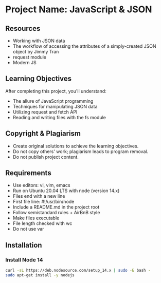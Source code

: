 # Project Name: JavaScript & JSON

## Resources
- Working with JSON data
- The workflow of accessing the attributes of a simply-created JSON object by Jimmy Tran
- request module
- Modern JS

## Learning Objectives
After completing this project, you'll understand:
- The allure of JavaScript programming
- Techniques for manipulating JSON data
- Utilizing request and fetch API
- Reading and writing files with the fs module

## Copyright & Plagiarism
- Create original solutions to achieve the learning objectives.
- Do not copy others' work; plagiarism leads to program removal.
- Do not publish project content.

## Requirements
- Use editors: vi, vim, emacs
- Run on Ubuntu 20.04 LTS with node (version 14.x)
- Files end with a new line
- First file line: #!/usr/bin/node
- Include a README.md in the project root
- Follow semistandard rules + AirBnB style
- Make files executable
- File length checked with wc
- Do not use var

## Installation
### Install Node 14
```bash
curl -sL https://deb.nodesource.com/setup_14.x | sudo -E bash -
sudo apt-get install -y nodejs
